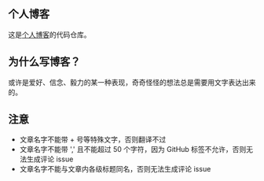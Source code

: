## 个人博客

这是[个人博客](https://www.kavience.com/)的代码仓库。

## 为什么写博客？

或许是爱好、信念、毅力的某一种表现，奇奇怪怪的想法总是需要用文字表达出来的。

## 注意

- 文章名字不能带 + 号等特殊文字，否则翻译不过
- 文章名字不能带 ',' 且不能超过 50 个字符，因为 GitHub 标签不允许，否则无法生成评论 issue
- 文章名字不能与文章内各级标题同名，否则无法生成评论 issue
